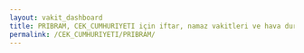 ```yaml
---
layout: vakit_dashboard
title: PRIBRAM, CEK_CUMHURIYETI için iftar, namaz vakitleri ve hava durumu - ilçe/eyalet seç
permalink: /CEK_CUMHURIYETI/PRIBRAM/
---
```


<script type="text/javascript">
  var GLOBAL_COUNTRY = 'CEK_CUMHURIYETI';
  var GLOBAL_CITY = 'PRIBRAM';
  var GLOBAL_STATE = '';
  var lat = 72;
  var lon = 21;
</script>
